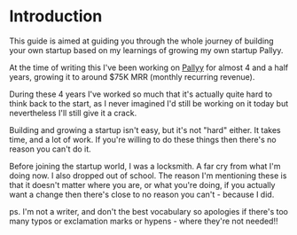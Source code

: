 # Introduction

This guide is aimed at guiding you through the whole journey of building your own startup based on my learnings of growing my own startup Pallyy.

At the time of writing this I've been working on [Pallyy](https://pallyy.com) for almost 4 and a half years, growing it to around $75K MRR (monthly recurring revenue).

During these 4 years I've worked so much that it's actually quite hard to think back to the start, as I never imagined I'd still be working on it today but nevertheless I'll still give it a crack.

Building and growing a startup isn't easy, but it's not "hard" either. It takes time, and a lot of work. If you're willing to do these things then there's no reason you can't do it.

Before joining the startup world, I was a locksmith. A far cry from what I'm doing now. I also dropped out of school. The reason I'm mentioning these is that it doesn't matter where you are, or what you're doing, if you actually want a change then there's close to no reason you can't - because I did.

ps. I'm not a writer, and don't the best vocabulary so apologies if there's too many typos or exclamation marks or hypens - where they're not needed!!